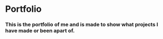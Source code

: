 # Portfolio

### This is the portfolio of me and is made to show what projects I have made or been apart of.